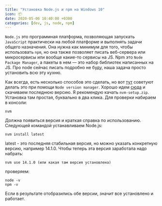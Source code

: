 ```yaml
---
title: "Установка Node.js и npm на Windows 10"
icon: 📦
date: 2020-05-06 10:40:00 +0300
categories: [dev, js, node, npm]
---
```


`Node.js` это программная платформа, позволяющая запускать `JavaScript` практически на любой платформе
и выполнять задачи общего назначения. Она нужна как минимум для того, чтобы использовать `npm`,
но она также позволяет писать веб-сервера или микросервисы или вообще какие-то сервисы на JS.
Npm это `Node Package Manager`, а пакеты в нем — это набор библиотек написанных на JS.
Про node сейчас писать подробно не буду, наша задача просто установить всю эту кухню.

Как всегда, есть несколько способов это сделать, но вот [тут][2] советуют делать это
при помощи `Node version manager`. Хорошо идем [сюда][3] и скачиваем последнюю версию.
Я рекомендую качать `nvm-setup.zip`. Установка там простая, буквально в два клика.
Для проверки набираем в консоли:

```shell
nvm
```

Должна появиться версия и краткая справка по использованию. Следующей командой
устанавливаем Node.js:

```shell
nvm install latest
```

latest - это последняя стабильная версия, но можно указать конкретную версию,
например 14.1.0. Чтобы теперь эта версия заработала надо набрать:

```shell
nvm use 14.1.0 (или какая там версия установлена)
```

проверяем:

```shell
node -v
npm -v
```

Если в результате отобразились обе версии, значит все установлено и работает.

[1]: https://nodejs.org/en/
[2]: https://docs.npmjs.com/downloading-and-installing-node-js-and-npm
[3]: https://github.com/coreybutler/nvm-windows#node-version-manager-nvm-for-windows
